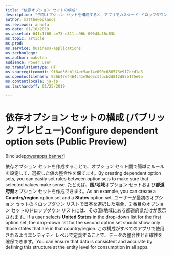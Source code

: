 ```yaml
---
title: "依存オプション セットの構成"
description: "依存オプション セットを構成すると、アプリでカスケード ドロップダウンを提供し、ドロップダウン間で簡単なデータ検証を行えます。"
author: matthewbolanos
ms.reviewer: anneta
ms.date: 01/10/2019
ms.assetid: 641c1f60-ce73-e811-a96b-000d3a18c83b
ms.topic: article
ms.prod: 
ms.service: business-applications
ms.technology: 
ms.author: mabolan
audience: Power user
ms.translationtype: HT
ms.sourcegitcommit: 9f8ad56cb1f4ec5ae14e890c656573e917dcd1a8
ms.openlocfilehash: 936b47e4464c41e9de3c1fbcb2d812d55b1f5e0b
ms.contentlocale: ja-jp
ms.lasthandoff: 01/25/2019

---
```

# <a name="configure-dependent-option-sets-public-preview"></a><span data-ttu-id="2dcb6-103">依存オプション セットの構成 (パブリック プレビュー)</span><span class="sxs-lookup"><span data-stu-id="2dcb6-103">Configure dependent option sets (Public Preview)</span></span>


[!include[powerapps banner](../includes/powerapps.md)]

<span data-ttu-id="2dcb6-104">依存オプション セットを作成することで、オプション セット間で簡単にルールを設定して、選択した値の整合性を保てます。</span><span class="sxs-lookup"><span data-stu-id="2dcb6-104">By creating dependent option sets, you can easily set rules between option sets to make sure that selected values make sense.</span></span> <span data-ttu-id="2dcb6-105">たとえば、**国/地域**オプション セットおよび**都道府県**オプション セットを作成できます。</span><span class="sxs-lookup"><span data-stu-id="2dcb6-105">As an example, you can create a **Country/region** option set and a **States** option set.</span></span> <span data-ttu-id="2dcb6-106">ユーザーが最初のオプション セットのドロップダウン リストで**日本**を選択した場合、2 番目のオプション セットのドロップダウン リストには、その国/地域にある都道府県だけが表示されます。</span><span class="sxs-lookup"><span data-stu-id="2dcb6-106">If a user selects **United States** in the drop-down list for the first option set, the drop-down list for the second option set should show only those states that are in that country/region.</span></span> <span data-ttu-id="2dcb6-107">この構成がすべてのアプリで使用されるようエンティティ レベルで定義することで、データの整合性と正確性を確保できます。</span><span class="sxs-lookup"><span data-stu-id="2dcb6-107">You can ensure that data is consistent and accurate by defining this structure at the entity level for consumption in all apps.</span></span>

